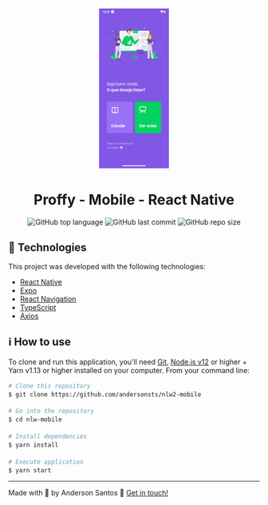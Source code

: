 <h1 align="center">
    <img alt="Application Screenshots" width="140" height="320" src="./screenshots/mobile.png" />
    <br />
    <h1 align="center"> Proffy - Mobile - React Native</h1>
</h1>

<!-- <h4 align="center">
  :partly_sunny:
</h4> -->

<p align="center">
  <img alt="GitHub top language" src="https://img.shields.io/github/languages/top/andersonsts/nlw2-mobile">

  <!-- <img alt="GitHub language count" src="https://img.shields.io/github/languages/count/andersonsts/nasa-insight-react"> -->

  <img alt="GitHub last commit" src="https://img.shields.io/github/last-commit/andersonsts/nlw2-mobile">

  <img alt="GitHub repo size" src="https://img.shields.io/github/repo-size/andersonsts/nlw2-mobile">

  <!-- <img alt="Repository issues" src="https://img.shields.io/github/issues/andersonsts/nasa-insight-react"> -->
</p>

<!-- <p align="center">
  <a href="#rocket-tecnologias">Technologies</a>&nbsp;&nbsp;&nbsp;|&nbsp;&nbsp;&nbsp;
  <!-- <a href="#bookmark_tabs-requisitos">Requisitos</a>&nbsp;&nbsp;&nbsp;|&nbsp;&nbsp;&nbsp;
  <a href="#information_source-executar">Executar</a>
</p> -->

<!-- ![App Screenshot](https://res.cloudinary.com/andersonsts/image/upload/v1584553766/home_knmthv.png)

![App Screenshot2](https://res.cloudinary.com/andersonsts/image/upload/v1584553766/info_p8kwls.png) -->

## :rocket: Technologies

This project was developed with the following technologies:

-  [React Native](https://reactnative.dev/)
-  [Expo](https://expo.io/)
-  [React Navigation](https://reactnavigation.org/)
-  [TypeScript](https://www.typescriptlang.org/)
-  [Axios](https://github.com/axios/axios)

<!-- ## :bookmark_tabs: Requisitos
Essa aplicação consome os dados fornecidos pela [API Nasa insight](https://github.com/andersonsts/api-nasa-insight). Você deve rodar essa API antes de executar a aplicação -->

## :information_source: How to use

To clone and run this application, you'll need [Git](https://git-scm.com), [Node.js v12][nodejs] or higher + Yarn v1.13 or higher installed on your computer. From your command line:

```bash
# Clone this repository
$ git clone https://github.com/andersonsts/nlw2-mobile

# Go into the repository
$ cd nlw-mobile

# Install dependencies
$ yarn install

# Execute application
$ yarn start
```

---

Made with :purple_heart: by Anderson Santos :wave: [Get in touch!](https://www.linkedin.com/in/andersonst-dev)


[nodejs]: https://nodejs.org/
[yarn]: https://yarnpkg.com/
[vc]: https://code.visualstudio.com/
[vceditconfig]: https://marketplace.visualstudio.com/items?itemName=EditorConfig.EditorConfig
[vceslint]: https://marketplace.visualstudio.com/items?itemName=dbaeumer.vscode-eslint
